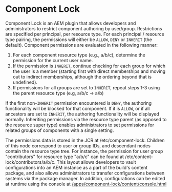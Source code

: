 # Component Lock

Component Lock is an AEM plugin that allows developers and administrators to restrict component authoring by user/group.  Restrictions are specified per principal, per resource type.  For each principal / resource type pairing, the permissions will either be `ALLOW`, `DENY` or `INHERIT` (the default).  Component permissions are evaluated in the following manner:

1. For each component resource type (e.g., a/b/c), determine the permission for the current user name.
2. If the permission is `INHERIT`, continue checking for each group for which the user is a member (starting first with direct memberships and moving out to indirect memberships, although the ordering beyond that is undefined).
3. If permissions for all groups are set to `INHERIT`, repeat steps 1-3 using the parent resource type (e.g, a/b/c -> a/b)

If the first non-`INHERIT` permission encountered is `DENY`, the authoring functionality will be blocked for that component.  If it is `ALLOW`, or if all ancestors are set to `INHERIT`, the authoring functionality will be displayed normally.  Inheriting permissions via the resource type parent (as opposed to the resource super type) enables administrators to set permissions for related groups of components with a single setting.

The permissions data is stored in the JCR at /etc/component-lock.  Children of this node correspond to user or group IDs, and descendant nodes contain the resource type tree.  For instance, the permission for user group "contributors" for resource type "a/b/c" can be found at /etc/content-lock/contributors/a/b/c.  This layout allows developers to vault configurations into an AEM instance as a part of the build's content package, and also allows administrators to transfer configurations between systems via the package manager.  In addition, configurations can be edited at runtime using the console at [/apps/component-lock/content/console.html](http://localhost:4502/apps/component-lock/content/console.html)